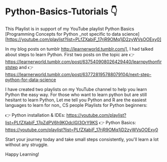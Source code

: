 # Python-Basics-Tutorials  👇 

This Playlist is in support of my YouTube playlist Python Basics [Programming Concepts for Python _not specific to data science]
[https://youtube.com/playlist?list=PLfZXabiF_17rjR9OMq1jD2zyWVsOOExy0]

In my blog posts on tumblr http://learnerworld.tumblr.com/], I had talked about steps to learn Python.
First two posts on the topic are 
👉 https://learnerworld.tumblr.com/post/637540908026429440/learnpythonfirststep
and 
👉 https://learnerworld.tumblr.com/post/637728195788079104/next-step-python-for-data-science

I have created two playlists on my YouTube channel to help you learn Python the easy way.
For those who want to learn python but are still hesitant to learn Python, Let me tell you Python and R are the easiest languages to learn for non_ CS people
Playlists for Python beginners:

👉 Python installation & IDEs: https://youtube.com/playlist?list=PLfZXabiF_17pZdPV6h9KOdcIGI3OrY9KS
👉 Python Basics: https://youtube.com/playlist?list=PLfZXabiF_17rjR9OMq1jD2zyWVsOOExy0

Start your journey today and take small steps consistently, you'll learn a lot without any struggle.
 
Happy Learning!
